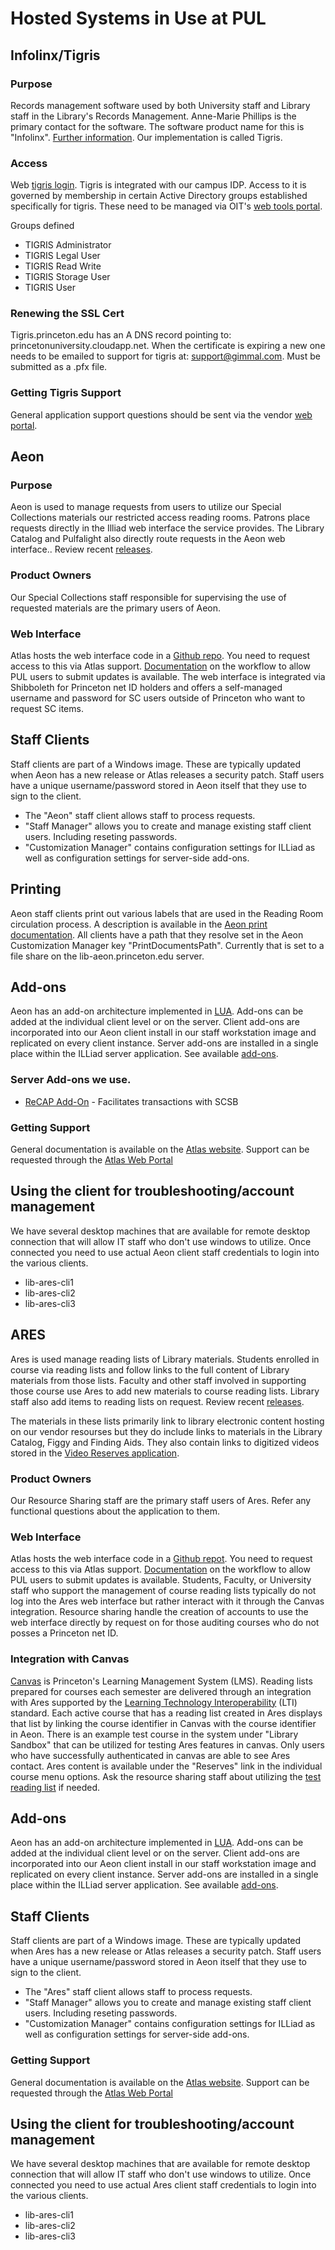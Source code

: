 # Hosted Systems in Use at PUL

## Infolinx/Tigris

### Purpose
Records management software used by both University staff and Library staff in the Library's Records Management. Anne-Marie Phillips is the primary contact for the software. The software product name for this is "Infolinx". [Further information](https://aisww.com/infolinx/). Our implementation is called Tigris.

### Access
Web [tigris login](https://tigris.princeton.edu). Tigris is integrated with our campus IDP. Access to it is governed by membership in certain Active Directory groups established specifically for tigris. These need to be managed via OIT's [web tools portal](https://tools.princeton.edu). 

Groups defined
* TIGRIS Administrator
* TIGRIS Legal User
* TIGRIS Read Write
* TIGRIS Storage User
* TIGRIS User  

### Renewing the SSL Cert
Tigris.princeton.edu has an A DNS record pointing to: princetonuniversity.cloudapp.net. When the certificate is expiring a new one needs to be emailed to support for tigris at: support@gimmal.com. Must be submitted as a .pfx file. 

### Getting Tigris Support
General application support questions should be sent via the vendor [web portal](https://aisww.com/support/). 

## Aeon

### Purpose 
 Aeon is used to manage requests from users to utilize our Special Collections materials our restricted access reading rooms. Patrons place requests directly in the Illiad web interface the service provides. The Library Catalog and Pulfalight also directly route requests in the Aeon web interface.. Review recent [releases](https://support.atlas-sys.com/hc/en-us/articles/360011818834-Aeon-Release-Schedule).

### Product Owners
Our Special Collections staff responsible for supervising the use of requested materials are the primary users of Aeon. 

### Web Interface
Atlas hosts the web interface code in a [Github repo](https://github.com/AtlasSystems/hosting-aeon-princeton). You need to request access to this via Atlas support. [Documentation](https://support.atlas-sys.com/hc/en-us/articles/4407504126611-Editing-Atlas-Hosted-Aeon-Web-Pages-in-GitHub) on the workflow to allow PUL users to submit updates is available. The web interface is integrated via Shibboleth for Princeton net ID holders and offers a self-managed username and password for SC users outside of Princeton who want to request SC items. 

## Staff Clients
Staff clients are part of a Windows image. These are typically updated when Aeon has a new release or Atlas releases a security patch. Staff users have a unique username/password stored in Aeon itself that they use to sign to the client. 

* The "Aeon" staff client allows staff to process requests. 
* "Staff Manager" allows you to create and manage existing staff client users. Including reseting passwords. 
* "Customization Manager" contains configuration settings for ILLiad as well as configuration settings for server-side add-ons.

## Printing
Aeon staff clients print out various labels that are used in the Reading Room circulation process. A description is available in the [Aeon print documentation](https://support.atlas-sys.com/hc/en-us/articles/360011920833-Aeon-Default-Print-Templates). All clients have a path that they resolve set in the Aeon Customization Manager key "PrintDocumentsPath". Currently that is set to a file share on the lib-aeon.princeton.edu server. 

## Add-ons
Aeon has an add-on architecture implemented in [LUA](https://www.lua.org/). Add-ons can be added at the individual client level or on the server. Client add-ons are incorporated into our Aeon client install in our staff workstation image and replicated on every client instance. Server add-ons are installed in a single place within the ILLiad server application. See available [add-ons](https://atlas-sys.atlassian.net/wiki/spaces/ILLiadAddons/pages/3149603/Aeon+Addon+Directory).

### Server Add-ons we use.
* [ReCAP Add-On](https://github.com/PrincetonUniversityLibrary/aeon_scsb_addon) - Facilitates transactions with SCSB

### Getting Support 
General documentation is available on the [Atlas website](https://support.atlas-sys.com/hc/en-us/categories/360000720853-Aeon). Support can be requested through the [Atlas Web Portal](https://support.atlas-sys.com/hc/en-us/requests/new)

## Using the client for troubleshooting/account management
We have several desktop machines that are available for remote desktop connection that will allow IT staff who don't use windows to utilize. Once connected you need to use actual Aeon client staff credentials to login into the various clients. 

* lib-ares-cli1
* lib-ares-cli2
* lib-ares-cli3

## ARES
Ares is used manage reading lists of Library materials. Students enrolled in course via reading lists and follow links to the full content of Library materials from those lists. Faculty and other staff involved in supporting those course use Ares to add new materials to course reading lists. Library staff also add items to reading lists on request. Review recent [releases](https://support.atlas-sys.com/hc/en-us/articles/360011824074-Ares-Release-Schedule). 

The materials in these lists primarily link to library electronic content hosting on our vendor resourses but they do include links to materials in the Library Catalog, Figgy and Finding Aids. They also contain links to digitized videos stored in the [Video Reserves application](https://github.com/PrincetonUniversityLibrary/video_reserves). 

### Product Owners
Our Resource Sharing staff are the primary staff users of Ares. Refer any functional questions about the application to them. 

### Web Interface
Atlas hosts the web interface code in a [Github repot](https://github.com/AtlasSystems/hosting-ares-princeton). You need to request access to this via Atlas support. [Documentation](https://support.atlas-sys.com/hc/en-us/articles/4407504126611-Editing-Atlas-Hosted-Aeon-Web-Pages-in-GitHub) on the workflow to allow PUL users to submit updates is available. Students, Faculty, or University staff who support the management of course reading lists typically do not log into the Ares web interface but rather interact with it through the Canvas integration. Resource sharing handle the creation of accounts to use the web interface directly by request on for those auditing courses who do not posses a Princeton net ID. 

### Integration with Canvas
[Canvas](https://princeton.instructure.com/) is Princeton's Learning Management System (LMS). Reading lists prepared for courses each semester are delivered through an integration with Ares supported by the [Learning Technology Interoperability](https://support.atlas-sys.com/hc/en-us/articles/5659979374483-Integrating-Ares-and-Canvas-with-LTI-1-3) (LTI) standard. Each active course that has a reading list created in Ares displays that list by linking the course identifier in Canvas with the course identifier in Aeon. There is an example test course in the system under "Library Sandbox" that can be utilized for testing Ares features in canvas. Only users who have successfully authenticated in canvas are able to see Ares contact. Ares content is available under the "Reserves" link in the individual course menu options. Ask the resource sharing staff about utilizing the [test reading list](https://princeton.instructure.com/courses/254/external_tools/399) if needed. 

## Add-ons
Aeon has an add-on architecture implemented in [LUA](https://www.lua.org/). Add-ons can be added at the individual client level or on the server. Client add-ons are incorporated into our Aeon client install in our staff workstation image and replicated on every client instance. Server add-ons are installed in a single place within the ILLiad server application. See available [add-ons](https://atlas-sys.atlassian.net/wiki/spaces/ILLiadAddons/pages/3149456/Ares+Addon+Directory).

## Staff Clients
Staff clients are part of a Windows image. These are typically updated when Ares has a new release or Atlas releases a security patch. Staff users have a unique username/password stored in Aeon itself that they use to sign to the client. 

* The "Ares" staff client allows staff to process requests.  
* "Staff Manager" allows you to create and manage existing staff client users. Including reseting passwords. 
* "Customization Manager" contains configuration settings for ILLiad as well as configuration settings for server-side add-ons.


### Getting Support 
General documentation is available on the [Atlas website](https://support.atlas-sys.com/hc/en-us/categories/360000716834-Ares). Support can be requested through the [Atlas Web Portal](https://support.atlas-sys.com/hc/en-us/requests/new)

## Using the client for troubleshooting/account management
We have several desktop machines that are available for remote desktop connection that will allow IT staff who don't use windows to utilize. Once connected you need to use actual Ares client staff credentials to login into the various clients. 

* lib-ares-cli1
* lib-ares-cli2
* lib-ares-cli3